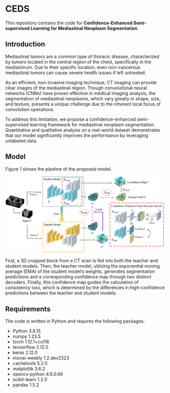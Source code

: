 # CEDS
This repository contains the code for **Confidence-Enhanced Semi-supervised Learning for Mediastinal Neoplasm Segmentation**.

## Introduction

Mediastinal tumors are a common type of thoracic disease, characterized by tumors located in the central region of the chest, specifically in the mediastinum. Due to their specific location, even non-cancerous mediastinal tumors can cause severe health issues if left untreated.

As an efficient, non-invasive imaging technique, CT imaging can provide clear images of the mediastinal region. Though convolutional neural networks (CNNs) have proven effective in medical imaging analysis, the segmentation of mediastinal neoplasms, which vary greatly in shape, size, and texture, presents a unique challenge due to the inherent local focus of convolution operations.

To address this limitation, we propose a confidence-enhanced semi-supervised learning framework for mediastinal neoplasm segmentation. Quantitative and qualitative analysis on a real-world dataset demonstrates that our model significantly improves the performance by leveraging unlabeled data.

## Model

Figure 1 shows the pipeline of the proposed model. 

![Model.png](https://github.com/fxiaotong432/CEDS/blob/main/Model.png)

First, a 3D cropped block from a CT scan is fed into both the teacher and student models. Then, the teacher model, utilizing the exponential moving average (EMA) of the student model’s weights, generates segmentation predictions and a corresponding confidence map through two distinct decoders. Finally, this confidence map guides the calculation of consistency loss, which is determined by the differences in high-confidence predictions between the teacher and student models.

## Requirements
The code is written in Python and requires the following packages: 

* Python                       3.8.15
* numpy                        1.23.5
* torch                        1.12.1+cu116
* tensorflow                   2.12.0
* keras                        2.12.0
* monai-weekly                 1.2.dev2323
* cachetools                   5.2.0
* matplotlib                   3.6.2
* opencv-python                4.6.0.66
* scikit-learn                 1.2.0
* pandas                       1.5.2
